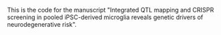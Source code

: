This is the code for the manuscript "Integrated QTL mapping and CRISPR screening in pooled iPSC-derived
microglia reveals genetic drivers of neurodegenerative risk".
